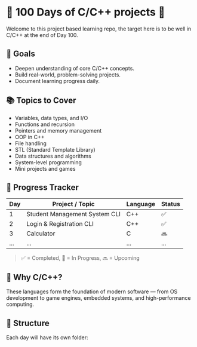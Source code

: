 # 🚀 100 Days of C/C++ projects 🚀
Welcome to this project based learning repo, the target here is to be well in C/C++ at the end of Day 100.

## 🎯 Goals
- Deepen understanding of core C/C++ concepts.
- Build real-world, problem-solving projects.
- Document learning progress daily.

## 📚 Topics to Cover
- Variables, data types, and I/O
- Functions and recursion
- Pointers and memory management
- OOP in C++
- File handling
- STL (Standard Template Library)
- Data structures and algorithms
- System-level programming
- Mini projects and games

## 📅 Progress Tracker

| Day | Project / Topic | Language | Status |
|-----|------------------|----------|--------|
| 1   | Student Management System CLI | C++ | ✅ |
| 2   | Login & Registration CLI | C++ | ✅ |
| 3   | Calculator | C | 🔜 |
| ... | ... | ... | ... |

> ✅ = Completed, 🔄 = In Progress, 🔜 = Upcoming

## 🧠 Why C/C++?
These languages form the foundation of modern software — from OS development to game engines, embedded systems, and high-performance computing.

## 📂 Structure
Each day will have its own folder:
